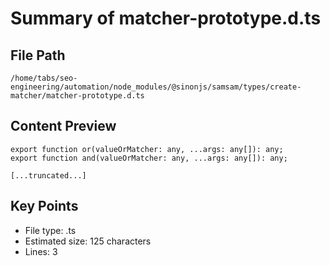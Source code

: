 # Summary of matcher-prototype.d.ts
  
## File Path
`/home/tabs/seo-engineering/automation/node_modules/@sinonjs/samsam/types/create-matcher/matcher-prototype.d.ts`

## Content Preview
```
export function or(valueOrMatcher: any, ...args: any[]): any;
export function and(valueOrMatcher: any, ...args: any[]): any;

[...truncated...]
```

## Key Points
- File type: .ts
- Estimated size: 125 characters
- Lines: 3
